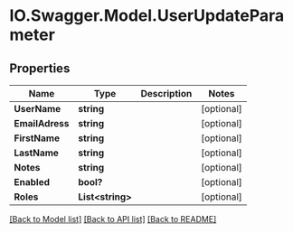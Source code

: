 # IO.Swagger.Model.UserUpdateParameter
## Properties

Name | Type | Description | Notes
------------ | ------------- | ------------- | -------------
**UserName** | **string** |  | [optional] 
**EmailAdress** | **string** |  | [optional] 
**FirstName** | **string** |  | [optional] 
**LastName** | **string** |  | [optional] 
**Notes** | **string** |  | [optional] 
**Enabled** | **bool?** |  | [optional] 
**Roles** | **List&lt;string&gt;** |  | [optional] 

[[Back to Model list]](../README.md#documentation-for-models) [[Back to API list]](../README.md#documentation-for-api-endpoints) [[Back to README]](../README.md)

